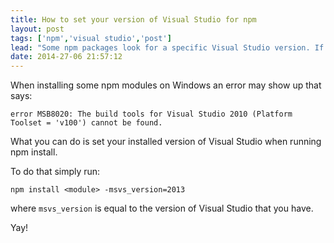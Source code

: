 ```yaml
---
title: How to set your version of Visual Studio for npm
layout: post
tags: ['npm','visual studio','post']
lead: "Some npm packages look for a specific Visual Studio version. If you don't have the expected version than the npm package will fail to install."
date: 2014-27-06 21:57:12
---
```


When installing some npm modules on Windows an error may show up that says:

`error MSB8020: The build tools for Visual Studio 2010 (Platform Toolset = 'v100') cannot be found.` 

What you can do is set your installed version of Visual Studio when running npm install.

To do that simply run:

`npm install <module> -msvs_version=2013`

where `msvs_version` is equal to the version of Visual Studio that you have. 

Yay!